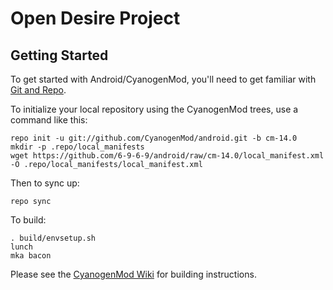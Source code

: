 Open Desire Project
===================

Getting Started
---------------

To get started with Android/CyanogenMod, you'll need to get
familiar with [Git and Repo](http://source.android.com/source/using-repo.html).

To initialize your local repository using the CyanogenMod trees, use a command like this:

    repo init -u git://github.com/CyanogenMod/android.git -b cm-14.0
    mkdir -p .repo/local_manifests
    wget https://github.com/6-9-6-9/android/raw/cm-14.0/local_manifest.xml -O .repo/local_manifests/local_manifest.xml

Then to sync up:

    repo sync

To build:

    . build/envsetup.sh
    lunch
    mka bacon

Please see the [CyanogenMod Wiki](http://wiki.cyanogenmod.org/) for building instructions.
